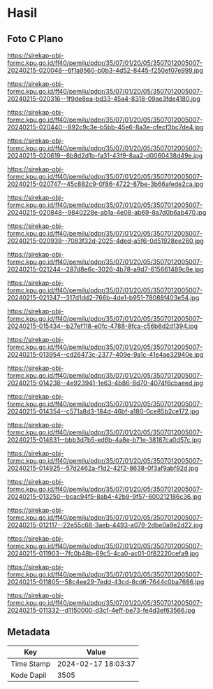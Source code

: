 # Hasil

## Foto C Plano

https://sirekap-obj-formc.kpu.go.id/ff40/pemilu/pdpr/35/07/01/20/05/3507012005007-20240215-020048--6f1a9560-b0b3-4d52-8445-f250ef07e999.jpg

https://sirekap-obj-formc.kpu.go.id/ff40/pemilu/pdpr/35/07/01/20/05/3507012005007-20240215-020316--1f9de8ea-bd33-45a4-8318-09ae3fde4180.jpg

https://sirekap-obj-formc.kpu.go.id/ff40/pemilu/pdpr/35/07/01/20/05/3507012005007-20240215-020440--892c9c3e-b5bb-45e6-8a3e-cfecf3bc7de4.jpg

https://sirekap-obj-formc.kpu.go.id/ff40/pemilu/pdpr/35/07/01/20/05/3507012005007-20240215-020619--8b8d2d1b-fa31-43f9-8aa2-d0060438d49e.jpg

https://sirekap-obj-formc.kpu.go.id/ff40/pemilu/pdpr/35/07/01/20/05/3507012005007-20240215-020747--45c882c9-0f86-4722-87be-3b66afede2ca.jpg

https://sirekap-obj-formc.kpu.go.id/ff40/pemilu/pdpr/35/07/01/20/05/3507012005007-20240215-020848--9840228e-ab1a-4e08-ab69-8a7d0b6ab470.jpg

https://sirekap-obj-formc.kpu.go.id/ff40/pemilu/pdpr/35/07/01/20/05/3507012005007-20240215-020939--7083f32d-2025-4ded-a5f6-0d51928ee260.jpg

https://sirekap-obj-formc.kpu.go.id/ff40/pemilu/pdpr/35/07/01/20/05/3507012005007-20240215-021244--287d8e6c-3026-4b78-a9d7-615661489c8e.jpg

https://sirekap-obj-formc.kpu.go.id/ff40/pemilu/pdpr/35/07/01/20/05/3507012005007-20240215-021347--317d1dd2-766b-4de1-b951-78088f403e54.jpg

https://sirekap-obj-formc.kpu.go.id/ff40/pemilu/pdpr/35/07/01/20/05/3507012005007-20240215-015434--b27ef118-e0fc-4788-8fca-c56b8d2d1394.jpg

https://sirekap-obj-formc.kpu.go.id/ff40/pemilu/pdpr/35/07/01/20/05/3507012005007-20240215-013954--cd26473c-2377-409e-9a1c-41e4ae32940e.jpg

https://sirekap-obj-formc.kpu.go.id/ff40/pemilu/pdpr/35/07/01/20/05/3507012005007-20240215-014238--4e923941-1e63-4b86-8d70-4074f6cbaeed.jpg

https://sirekap-obj-formc.kpu.go.id/ff40/pemilu/pdpr/35/07/01/20/05/3507012005007-20240215-014354--c571a8d3-184d-46bf-a180-0ce85b2ce172.jpg

https://sirekap-obj-formc.kpu.go.id/ff40/pemilu/pdpr/35/07/01/20/05/3507012005007-20240215-014631--bbb3d7b5-ed6b-4a8e-b71e-38187ca0d57c.jpg

https://sirekap-obj-formc.kpu.go.id/ff40/pemilu/pdpr/35/07/01/20/05/3507012005007-20240215-014925--57d2462a-f1d2-42f2-8638-0f3af9abf92d.jpg

https://sirekap-obj-formc.kpu.go.id/ff40/pemilu/pdpr/35/07/01/20/05/3507012005007-20240215-013250--bcac94f5-8ab4-42b9-9f57-600212186c36.jpg

https://sirekap-obj-formc.kpu.go.id/ff40/pemilu/pdpr/35/07/01/20/05/3507012005007-20240215-012117--22e55c68-3aeb-4493-a079-2dbe0a9e2d22.jpg

https://sirekap-obj-formc.kpu.go.id/ff40/pemilu/pdpr/35/07/01/20/05/3507012005007-20240215-011903--7fc0b48b-69c5-4ca0-ac01-0f82220cefa9.jpg

https://sirekap-obj-formc.kpu.go.id/ff40/pemilu/pdpr/35/07/01/20/05/3507012005007-20240215-011805--58c4ee29-7edd-43cd-8cd6-7644c0ba7686.jpg

https://sirekap-obj-formc.kpu.go.id/ff40/pemilu/pdpr/35/07/01/20/05/3507012005007-20240215-011332--d1150000-d3cf-4eff-be73-fe4d3ef63566.jpg


## Metadata

| Key        | Value               |
| ---------- | ------------------- |
| Time Stamp | 2024-02-17 18:03:37 |
| Kode Dapil | 3505                |



